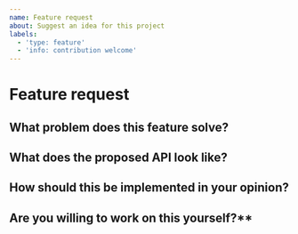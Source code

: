 ```yaml
---
name: Feature request
about: Suggest an idea for this project
labels:
  - 'type: feature'
  - 'info: contribution welcome'
---
```


<!--
  Before creating an issue please make sure you are using the latest version
  of distractionless.
-->

# Feature request

## What problem does this feature solve?

<!-- ... -->

## What does the proposed API look like?

<!-- ... -->

## How should this be implemented in your opinion?

<!-- ... -->

## Are you willing to work on this yourself?**

<!-- ... -->
